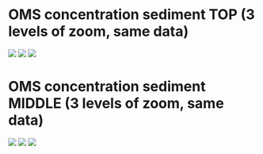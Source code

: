 # OMS concentration sediment TOP (3 levels of zoom, same data) 

![](figures/OMSsedtop.png) 
![](figures/OMSsedtopzoomed1.png) 
![](figures/OMSsedtopzoomed2.png) 

# OMS concentration sediment MIDDLE (3 levels of zoom, same data) 

![](figures/OMSsedmid.png) 
![](figures/OMSsedmidzoomed1.png) 
![](figures/OMSsedmidzoomed2.png)

